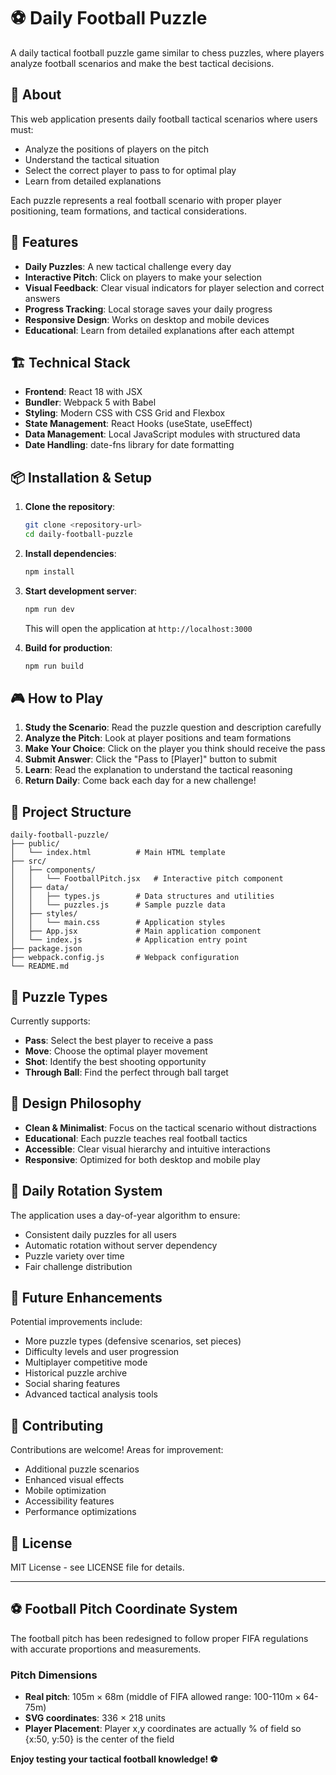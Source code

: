 # ⚽ Daily Football Puzzle

A daily tactical football puzzle game similar to chess puzzles, where players analyze football scenarios and make the best tactical decisions.

## 🎯 About

This web application presents daily football tactical scenarios where users must:

- Analyze the positions of players on the pitch
- Understand the tactical situation
- Select the correct player to pass to for optimal play
- Learn from detailed explanations

Each puzzle represents a real football scenario with proper player positioning, team formations, and tactical considerations.

## 🚀 Features

- **Daily Puzzles**: A new tactical challenge every day
- **Interactive Pitch**: Click on players to make your selection
- **Visual Feedback**: Clear visual indicators for player selection and correct answers
- **Progress Tracking**: Local storage saves your daily progress
- **Responsive Design**: Works on desktop and mobile devices
- **Educational**: Learn from detailed explanations after each attempt

## 🏗️ Technical Stack

- **Frontend**: React 18 with JSX
- **Bundler**: Webpack 5 with Babel
- **Styling**: Modern CSS with CSS Grid and Flexbox
- **State Management**: React Hooks (useState, useEffect)
- **Data Management**: Local JavaScript modules with structured data
- **Date Handling**: date-fns library for date formatting

## 📦 Installation & Setup

1. **Clone the repository**:

   ```bash
   git clone <repository-url>
   cd daily-football-puzzle
   ```

2. **Install dependencies**:

   ```bash
   npm install
   ```

3. **Start development server**:

   ```bash
   npm run dev
   ```

   This will open the application at `http://localhost:3000`

4. **Build for production**:
   ```bash
   npm run build
   ```

## 🎮 How to Play

1. **Study the Scenario**: Read the puzzle question and description carefully
2. **Analyze the Pitch**: Look at player positions and team formations
3. **Make Your Choice**: Click on the player you think should receive the pass
4. **Submit Answer**: Click the "Pass to [Player]" button to submit
5. **Learn**: Read the explanation to understand the tactical reasoning
6. **Return Daily**: Come back each day for a new challenge!

## 📁 Project Structure

```
daily-football-puzzle/
├── public/
│   └── index.html          # Main HTML template
├── src/
│   ├── components/
│   │   └── FootballPitch.jsx   # Interactive pitch component
│   ├── data/
│   │   ├── types.js        # Data structures and utilities
│   │   └── puzzles.js      # Sample puzzle data
│   ├── styles/
│   │   └── main.css        # Application styles
│   ├── App.jsx             # Main application component
│   └── index.js            # Application entry point
├── package.json
├── webpack.config.js       # Webpack configuration
└── README.md
```

## 🧩 Puzzle Types

Currently supports:

- **Pass**: Select the best player to receive a pass
- **Move**: Choose the optimal player movement
- **Shot**: Identify the best shooting opportunity
- **Through Ball**: Find the perfect through ball target

## 🎨 Design Philosophy

- **Clean & Minimalist**: Focus on the tactical scenario without distractions
- **Educational**: Each puzzle teaches real football tactics
- **Accessible**: Clear visual hierarchy and intuitive interactions
- **Responsive**: Optimized for both desktop and mobile play

## 🔄 Daily Rotation System

The application uses a day-of-year algorithm to ensure:

- Consistent daily puzzles for all users
- Automatic rotation without server dependency
- Puzzle variety over time
- Fair challenge distribution

## 🚀 Future Enhancements

Potential improvements include:

- More puzzle types (defensive scenarios, set pieces)
- Difficulty levels and user progression
- Multiplayer competitive mode
- Historical puzzle archive
- Social sharing features
- Advanced tactical analysis tools

## 🤝 Contributing

Contributions are welcome! Areas for improvement:

- Additional puzzle scenarios
- Enhanced visual effects
- Mobile optimization
- Accessibility features
- Performance optimizations

## 📜 License

MIT License - see LICENSE file for details.

---

## ⚽ Football Pitch Coordinate System

The football pitch has been redesigned to follow proper FIFA regulations with accurate proportions and measurements.

### Pitch Dimensions

- **Real pitch**: 105m × 68m (middle of FIFA allowed range: 100-110m × 64-75m)
- **SVG coordinates**: 336 × 218 units
- **Player Placement**: Player x,y coordinates are actually % of field so {x:50, y:50} is the center of the field

**Enjoy testing your tactical football knowledge! ⚽**
